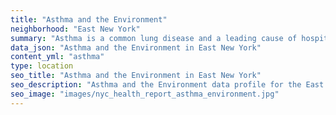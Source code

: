 ```yaml
---
title: "Asthma and the Environment"
neighborhood: "East New York"
summary: "Asthma is a common lung disease and a leading cause of hospitalizations for children under 15 years old. This report provides a summary of asthma indicators by neighborhood. It also describes housing and neighborhood characteristics that can make asthma worse."
data_json: "Asthma and the Environment in East New York"
content_yml: "asthma"
type: location
seo_title: "Asthma and the Environment in East New York"
seo_description: "Asthma and the Environment data profile for the East New York neighborhood of NYC."
seo_image: "images/nyc_health_report_asthma_environment.jpg"
---
```

